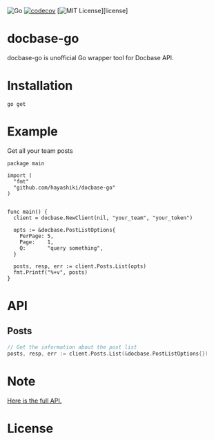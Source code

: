 
![Go](https://github.com/hayashiki/docbase-go/workflows/Go/badge.svg)
[![codecov](https://codecov.io/gh/hayashiki/docbase-go/branch/develop/graph/badge.svg)](https://codecov.io/gh/hayashiki/docbase-go)
[![MIT License](http://img.shields.io/badge/license-MIT-blue.svg?style=flat-square)][license]

# docbase-go

docbase-go is unofficial Go wrapper tool for Docbase API.

# Installation

```
go get 
```

# Example

Get all your team posts

```
package main

import (
  "fmt"
  "github.com/hayashiki/docbase-go" 
)


func main() {
  client = docbase.NewClient(nil, "your_team", "your_token")

  opts := &docbase.PostListOptions{
    PerPage: 5,
    Page:    1,
    Q:       "query something",
  }
  
  posts, resp, err := client.Posts.List(opts)
  fmt.Printf("%+v", posts)
}

```

# API

## Posts

``` go
// Get the information about the post list
posts, resp, err := client.Posts.List(&docbase.PostListOptions{})
```

# Note

[Here is the full API.](https://help.docbase.io/posts/45703)

# License

